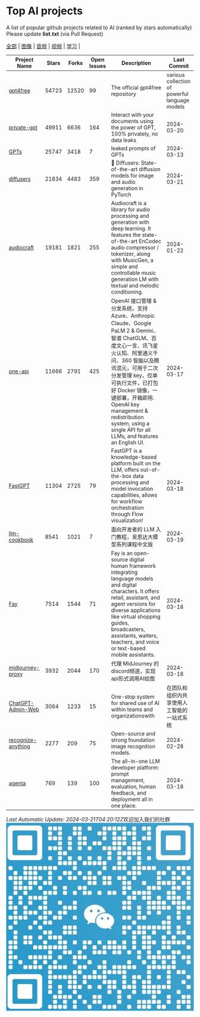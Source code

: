 # Top AI projects
A list of popular github projects related to AI (ranked by stars automatically)
Please update **list.txt** (via Pull Request)

<a href="./README.md">全部</a> |   <a href="./READMEpicture.md">图像</a> |   <a href="./READMEaudio.md">音频</a> | <a href="./READMEvideo.md">视频</a> | <a href="./READMElearn.md">学习</a> | 

| Project Name | Stars | Forks | Open Issues | Description | Last Commit |
| ------------ | ----- | ----- | ----------- | ----------- | ----------- |
| [gpt4free](https://github.com/xtekky/gpt4free) | 54723 | 12520 | 99 | The official gpt4free repository | various collection of powerful language models | 2024-03-19 |
| [private-gpt](https://github.com/zylon-ai/private-gpt) | 49911 | 6636 | 164 | Interact with your documents using the power of GPT, 100% privately, no data leaks | 2024-03-20 |
| [GPTs](https://github.com/linexjlin/GPTs) | 25747 | 3418 | 7 | leaked prompts of GPTs | 2024-03-13 |
| [diffusers](https://github.com/huggingface/diffusers) | 21834 | 4483 | 359 | 🤗 Diffusers: State-of-the-art diffusion models for image and audio generation in PyTorch | 2024-03-21 |
| [audiocraft](https://github.com/facebookresearch/audiocraft) | 19181 | 1821 | 255 | Audiocraft is a library for audio processing and generation with deep learning. It features the state-of-the-art EnCodec audio compressor / tokenizer, along with MusicGen, a simple and controllable music generation LM with textual and melodic conditioning. | 2024-01-22 |
| [one-api](https://github.com/songquanpeng/one-api) | 11666 | 2791 | 425 | OpenAI 接口管理 & 分发系统，支持 Azure、Anthropic Claude、Google PaLM 2 & Gemini、智谱 ChatGLM、百度文心一言、讯飞星火认知、阿里通义千问、360 智脑以及腾讯混元，可用于二次分发管理 key，仅单可执行文件，已打包好 Docker 镜像，一键部署，开箱即用. OpenAI key management & redistribution system, using a single API for all LLMs, and features an English UI. | 2024-03-17 |
| [FastGPT](https://github.com/labring/FastGPT) | 11304 | 2725 | 79 | FastGPT is a knowledge-based platform built on the LLM, offers out-of-the-box data processing and model invocation capabilities, allows for workflow orchestration through Flow visualization! | 2024-03-18 |
| [llm-cookbook](https://github.com/datawhalechina/llm-cookbook) | 8541 | 1021 | 7 | 面向开发者的 LLM 入门教程，吴恩达大模型系列课程中文版 | 2024-03-19 |
| [Fay](https://github.com/xszyou/Fay) | 7514 | 1544 | 71 | Fay is an open-source digital human framework integrating language models and digital characters. It offers retail, assistant, and agent versions for diverse applications like virtual shopping guides, broadcasters, assistants, waiters, teachers, and voice or text-based mobile assistants. | 2024-03-18 |
| [midjourney-proxy](https://github.com/novicezk/midjourney-proxy) | 3932 | 2044 | 170 | 代理 MidJourney 的discord频道，实现api形式调用AI绘图 | 2024-03-18 |
| [ChatGPT-Admin-Web](https://github.com/AprilNEA/ChatGPT-Admin-Web) | 3064 | 1233 | 15 | One-stop system for shared use of AI within teams and organizationswith | 在团队和组织内共享使用人工智能的一站式系统 | 2023-12-27 |
| [recognize-anything](https://github.com/xinyu1205/recognize-anything) | 2277 | 209 | 75 | Open-source and strong foundation image recognition models. | 2024-02-28 |
| [agenta](https://github.com/Agenta-AI/agenta) | 769 | 139 | 100 | The all-in-one LLM developer platform: prompt management, evaluation, human feedback, and deployment all in one place. | 2024-03-18 |

*Last Automatic Update: 2024-03-21T04:20:12Z*欢迎加入我们的社群 ![](https://raw.githubusercontent.com/mouuii/picture/master/weichat.jpg) 